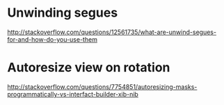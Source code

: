 # Unwinding segues
http://stackoverflow.com/questions/12561735/what-are-unwind-segues-for-and-how-do-you-use-them

# Autoresize view on rotation
http://stackoverflow.com/questions/7754851/autoresizing-masks-programmatically-vs-interfact-builder-xib-nib

